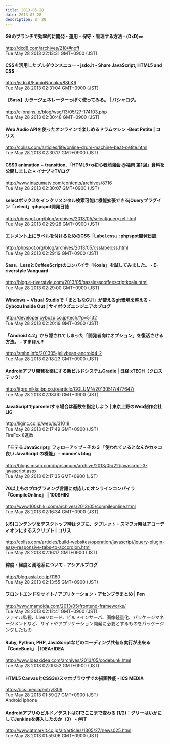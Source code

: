 ```yaml
---
title: 2013-05-28
date: 2013-05-28
description: B! 20
---
```


#### Gitのブランチで効率的に開発・運用・保守・管理する方法 - (DxD)∞
http://dxd8.com/archives/218/#noff<br>
Tue May 28 2013 22:13:31 GMT+0900 (JST)<br>


#### CSSを活用したプルダウンメニュー - jsdo.it - Share JavaScript, HTML5 and CSS
http://jsdo.it/FumioNonaka/88bK6<br>
Tue May 28 2013 02:31:04 GMT+0900 (JST)<br>


#### 【Sass】カラージェネレーターっぽく使ってみる。 | バシャログ。
http://c-brains.jp/blog/wsg/13/05/27-174103.php<br>
Tue May 28 2013 02:30:48 GMT+0900 (JST)<br>


####   Web Audio APIを使ったオンラインで楽しめるドラムマシン -Beat Petite | コリス
http://coliss.com/articles/life/online-drum-machine-beat-petite.html<br>
Tue May 28 2013 02:30:17 GMT+0900 (JST)<br>


#### CSS3 animation + transition, 「HTML5+α初心者勉強会 @福岡 第1回」資料を公開しました « イナヅマTVログ
http://www.inazumatv.com/contents/archives/8716<br>
Tue May 28 2013 02:30:07 GMT+0900 (JST)<br>


#### selectボックスをインクリメンタル検索可能に機能拡張できるjQueryプラグイン「zelect」:phpspot開発日誌
http://phpspot.org/blog/archives/2013/05/selectjqueryzel.html<br>
Tue May 28 2013 02:29:28 GMT+0900 (JST)<br>


#### エレメント上にラベルを付けるためのCSS「Label.css」:phpspot開発日誌
http://phpspot.org/blog/archives/2013/05/csslabelcss.html<br>
Tue May 28 2013 02:29:19 GMT+0900 (JST)<br>


#### Sass、LessとCoffeeScriptのコンパイラ「Koala」を試してみました。 - E-riverstyle Vanguard
http://blog.e-riverstyle.com/2013/05/sasslesscoffeescriptkoala.html<br>
Tue May 28 2013 02:29:00 GMT+0900 (JST)<br>


#### Windows + Visual Studioで「まともなGUI」が使えるgit環境を整える - Cybozu Inside Out | サイボウズエンジニアのブログ
http://developer.cybozu.co.jp/tech/?p=5132<br>
Tue May 28 2013 02:20:19 GMT+0900 (JST)<br>


#### 「Android 4.2」から隠されてしまった「開発者向けオプション」を復活させる方法。 – すまほん!!
http://smhn.info/201305-jellybean-android4-2<br>
Tue May 28 2013 02:18:23 GMT+0900 (JST)<br>


#### Androidアプリ開発を楽にする新ビルドシステムGradle | 日経 xTECH（クロステック）
http://itpro.nikkeibp.co.jp/article/COLUMN/20130517/477647/<br>
Tue May 28 2013 02:18:00 GMT+0900 (JST)<br>


#### JavaScriptでparseIntする場合は基数を指定しよう | 東京上野のWeb制作会社LIG
http://liginc.co.jp/web/js/31018<br>
Tue May 28 2013 02:17:49 GMT+0900 (JST)<br>
FireFox 8進数


#### 『モテる JavaScript』フォローアップ – その 3 「使われているとなんかカッコ良い JavaScript の機能」 – monoe's blog
http://blogs.msdn.com/b/osamum/archive/2013/05/22/javascript-3-javascript.aspx<br>
Tue May 28 2013 02:17:35 GMT+0900 (JST)<br>


#### 70以上ものプログラミング言語に対応したオンラインコンパイラ『CompileOnline』 | 100SHIKI
http://www.100shiki.com/archives/2013/05/compileonline.html<br>
Tue May 28 2013 02:16:34 GMT+0900 (JST)<br>


####   [JS]コンテンツをデスクトップ時はタブに、タブレット・スマフォ時はアコーディオンにするスクリプト | コリス
http://coliss.com/articles/build-websites/operation/javascript/jquery-plugin-easy-responsive-tabs-to-accordion.html<br>
Tue May 28 2013 02:16:17 GMT+0900 (JST)<br>


#### 緯度・経度と測地系について - アシアルブログ
http://blog.asial.co.jp/1160<br>
Tue May 28 2013 02:13:55 GMT+0900 (JST)<br>


#### フロントエンドなサイト / アプリケーション・アセンブラまとめ | Pen
http://www.mamoida.com/2013/05/frontend-frameworks/<br>
Tue May 28 2013 02:12:41 GMT+0900 (JST)<br>
ファイル監視、Liveリロード、ビルドインサーバ、画像軽量化、パッケージマネージメントなど、サイトやアプリケーション開発に必要とするものをパッケージングしたもの


#### Ruby, Python, PHP, JavaScriptなどのコーディング共有＆実行が出来る『CodeBunk』 | IDEA*IDEA
http://www.ideaxidea.com/archives/2013/05/codebunk.html<br>
Tue May 28 2013 02:00:52 GMT+0900 (JST)<br>


#### HTML5 CanvasとCSS3のスマホブラウザでの描画性能 - ICS MEDIA
https://ics.media/entry/306<br>
Tue May 28 2013 01:59:27 GMT+0900 (JST)<br>
Android iphone


####  Androidアプリのビルド／テストはCIでここまで変わる (1/2)：グリーはいかにしてJenkinsを導入したのか（3） - ＠IT
http://www.atmarkit.co.jp/ait/articles/1305/27/news025.html<br>
Tue May 28 2013 01:59:06 GMT+0900 (JST)<br>


